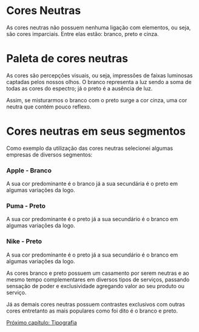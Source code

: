 # Cores Neutras

As cores neutras não possuem nenhuma ligação com elementos, ou seja, são cores imparciais. Entre elas estão: branco, preto e cinza. 

# Paleta de cores neutras 

As cores são percepções visuais, ou seja, impressões de faixas luminosas captadas pelos nossos olhos. O branco representa a luz sendo a soma de todas as cores do espectro; já o preto é a ausência de luz.

Assim, se misturarmos o branco com o preto surge a cor cinza, uma cor neutra que contém pouco reflexo.
# Cores neutras em seus segmentos 

Como exemplo da utilização das cores neutras selecionei algumas empresas de diversos segmentos: 

### Apple - Branco

A sua cor predominante é o branco já a sua secundária é o preto em algumas variações da logo.

### Puma - Preto 

A sua cor predominante é o preto já a sua secundário é o branco em algumas variações da logo.

### Nike - Preto 

A sua cor predominante é o preto já a sua secundário é o branco em algumas variações da logo.

As cores branco e preto possuem um casamento por serem neutras e ao mesmo tempo complementares em diversos tipos de serviços, passando sensação de poder e exclusividade agregando valor ao seu produto ou serviço. 

Já as demais cores neutras possuem contrastes exclusivos com outras cores entretanto as mais populares como foi dito é o branco e preto.

[Próximo capítulo: Tipografia](../11-Tipografia/Tipografia.md)